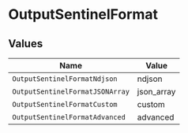 # OutputSentinelFormat


## Values

| Name                            | Value                           |
| ------------------------------- | ------------------------------- |
| `OutputSentinelFormatNdjson`    | ndjson                          |
| `OutputSentinelFormatJSONArray` | json_array                      |
| `OutputSentinelFormatCustom`    | custom                          |
| `OutputSentinelFormatAdvanced`  | advanced                        |